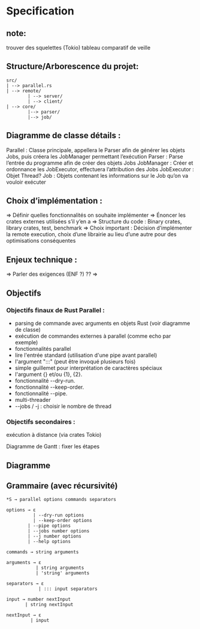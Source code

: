 # Specification

## note:
trouver des squelettes (Tokio)
tableau comparatif de veille 

## Structure/Arborescence du projet:
```
src/
| --> parallel.rs
| --> remote/
        | --> server/
        | --> client/
| --> core/
		|--> parser/
		|--> job/
```

## Diagramme de classe détails :
Parallel : Classe principale, appellera le Parser afin de générer les objets Jobs, puis créera les JobManager permettant l’exécution
Parser : Parse l’entrée du programme afin de créer des objets Jobs
JobManager : Créer et ordonnance les JobExecutor, effectuera l’attribution des Jobs
JobExecutor : Objet Thread?
Job : Objets contenant les informations sur le Job qu’on va vouloir exécuter



## Choix d’implémentation :
=> Définir quelles fonctionnalités on souhaite implémenter
=> Énoncer les crates externes utilisées s’il y’en a 
=> Structure du code : Binary crates, library crates, test, benchmark
=> Choix important : Décision d’implémenter la remote execution, choix d’une librairie au lieu d’une autre pour des optimisations conséquentes

## Enjeux technique : 
=> Parler des exigences (ENF ?) ??
=> 

## Objectifs 
### Objectifs finaux de Rust Parallel :
- parsing de commande avec arguments en objets Rust (voir diagramme de classe)
- exécution de commandes externes à parallel (comme echo par exemple)
- fonctionnalités parallel
- lire l'entrée standard (utilisation d'une pipe avant parallel)
- l'argument ":::" (peut être invoqué plusieurs fois)
- simple guillemet pour interprétation de caractères spéciaux
- l'argument {} et/ou {1}, {2}.
- fonctionnalité --dry-run. 
- fonctionnalité --keep-order.
- fonctionnalité --pipe.
- multi-threader
- --jobs / -j : choisir le nombre de thread

### Objectifs secondaires : 
exécution à distance (via crates Tokio)

Diagramme de Gantt :
fixer les étapes

## Diagramme


## Grammaire (avec récursivité)
```
*S → parallel options commands separators

options → ε
          | --dry-run options
          | --keep-order options
	    | --pipe options
	    | --jobs number options
	    | --j number options
	    | --help options

commands → string arguments

arguments → ε
           | string arguments
           | 'string' arguments 

separators → ε
            | ::: input separators

input → number nextInput        
       | string nextInput

nextInput → ε
	     | input 
```